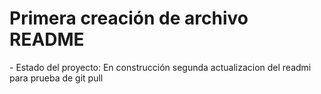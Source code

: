 <h1> Primera creación de archivo README</h1>
- Estado del proyecto: En construcción
segunda actualizacion del readmi para prueba de git pull 
